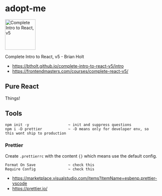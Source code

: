 # adopt-me

<img src="https://static.frontendmasters.com/assets/courses/2019-06-04-complete-react-v5/thumb.jpg" alt="Complete Intro to React, v5" style="width:100px">

Complete Intro to React, v5 - Brian Holt

- https://btholt.github.io/complete-intro-to-react-v5/intro
- https://frontendmasters.com/courses/complete-react-v5/

## Pure React

Things!

## Tools

```
npm init -y                  ~ init and suppress questions
npm i -D prettier            ~ -D means only for developer env, so this wont ship to production
```

### Prettier

Create `.prettierrc` with the content `{}` which means use the default config.

```
Format On Save               ~ check this
Require Config               ~ check this
```

- https://marketplace.visualstudio.com/items?itemName=esbenp.prettier-vscode
- https://prettier.io/
